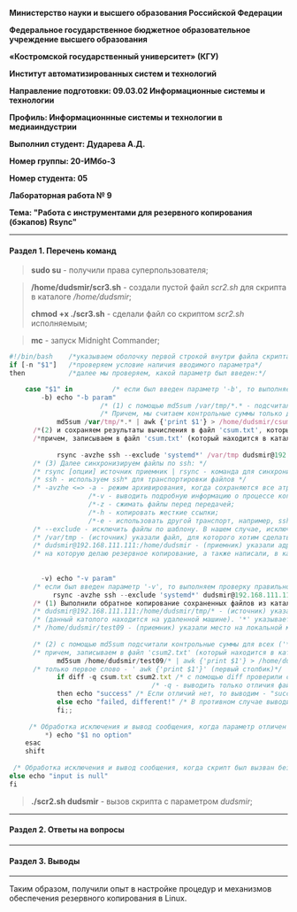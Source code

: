 **Министерство науки и высшего образования Российской Федерации**

**Федеральное государственное бюджетное образовательное учреждение высшего образования**

**«Костромской государственный университет» (КГУ)**

**Институт автоматизированных систем и технологий**

**Направление подготовки: 09.03.02 Информационные системы и технологии**

**Профиль: Информационнные системы и технологии в медиаиндустрии**

**Выполнил студент: Дударева А.Д.**

**Номер группы: 20-ИМбо-3**

**Номер студента: 05**

**Лабораторная работа № 9** 

**Тема: "Работа с инструментами для резервного копирования (бэкапов) Rsync"**

-----
#### Раздел 1. Перечень команд
> **sudo su** - получили права суперпользователя;

> **/home/dudsmir/scr3.sh** - создали пустой файл *scr2.sh* для скрипта в каталоге */home/dudsmir*;
> 
> **chmod +x ./scr3.sh** - сделали файл со скриптом *scr2.sh* исполняемым;

> **mc** - запуск Midnight Commander;

 ```javascript
 #!/bin/bash    /*указываем оболочку первой строкой внутри файла скрипта, которую мы собираемся использовать*/
 if [-n "$1"]   /*проверяем условие наличия вводимого параметра*/
 then           /*далее мы проверяем, какой параметр был введен:*/
 
	 case "$1" in          /* если был введен параметр '-b', то выполняем резервное копирование каталога '/var/tmp': */
		 -b) echo "-b param"  
                        /* (1) с помощью md5sum /var/tmp/*.* - подсчитали контрольную сумму для файлов, хранящихся в каталоге '/var/tmp' */
                        /* Причем, мы считаем контрольные суммы только для файлов вида '*.*', таким образом, исключая подкатологи */
		     md5sum /var/tmp/*.* | awk {'print $1'} > /home/dudsmir/csum.txt 
       /*(2) и сохраняем результаты вычисления в файл 'csum.txt', который находится в катологе '/home/dudsmir',*/ 
       /*причем, записываем в файл 'csum.txt' (который находится в каталоге '/home/dudsmir') только первое слово - ' awk {'print $1'}' (первый столбик)*/
       
		     rsync -avzhe ssh --exclude 'systemd*' /var/tmp dudsmir@192.168.111.111:/home/dudsmir;; 
       /* (3) Далее синхронизируем файлы по ssh: */
       /* rsync [опции] источник приемник | rsync - команда для синхронизации файлов, катологов с локального ПК на удаленный и наоборот */
       /* ssh - используем ssh* для транспортировки файлов */
       /* -avzhe <=> -a - режим архивирования, когда сохраняются все атрибуты оригинальных файлов; */
                     /*-v - выводить подробную информацию о процессе копирования; */
                     /*-z - сжимать файлы перед передачей;                */
                     /*-h - копировать жесткие ссылки;                    */
                     /*-e - использовать другой транспорт, например, ssh; */
       /* --exclude - исключить файлы по шаблону. В нашем случае, исключить все файлы, которые начинаются с 'systemd*' */
       /* /var/tmp - (источник) указали файл, для которого хотим сделать резервную копию на удаленной машине; */
       /* dudsmir@192.168.111.111:/home/dudsmir - (приемник) указали адрес удаленной машины, */
       /* на которую делаю резервное копирование, а также написали, в какое место поместим резервную копию каталога '/var/tmp' */
      
      
		 -v) echo "-v param"  
       /* если был введен параметр '-v', то выполняем проверку правильности скопированных данных: */
 		    rsync -avzhe ssh --exclude 'systemd*' dudsmir@192.168.111.111:/home/dudsmir/tmp/* /home/dudsmir/test09
       /* (1) Выполнили обратное копирование сохраненных файлов из каталога для резервных копий с удаленной машины в промежуточный каталог для проверки: */
       /* dudsmir@192.168.111.111:/home/dudsmir/tmp/* - (источник) указали каталог, для которого хотим сделать резервную копию */
       /* (данный католого находится на удаленной машине). '*' указывает на то, что копируем все файлы из каталога */
       /* /home/dudsmir/test09 - (приемник) указали место на локальной машине, куда хотим поместить резервную копию.*/     
       
       /* (2) с помощью md5sum подсчитали контрольные суммы для всех ('*') файлов, находящиеся в каталоге '/home/dudsmir', */
       /* причем, записываем в файл 'csum2.txt' (который находится в каталоге '/home/dudsmir') */
		     md5sum /home/dudsmir/test09/* | awk {'print $1'} > /home/dudsmir/csum2.txt 
       /* только первое слово - ' awk {'print $1'}' (первый столбик)*/
		     if diff -q csum.txt csum2.txt /* с помощью diff проверили совпадение записей в файлах 'csum.txt' и 'csum2.txt' */
                                     /* -q - выводить только отличия файлов. */
		     then echo "success" /* Если отличий нет, то выводим - "success" */
		     else echo "failed, different!" /* В противном случае выводим - "failed, different!" */
		     fi;;
      
      /* Обработка исключения и вывод сообщения, когда параметр отличен от '-b' и '-v'*/
		  *) echo "$1 no option" 
	 esac
	 shift
  
  /* Обработка исключения и вывод сообщения, когда скрипт был вызван без параметра */
 else echo "input is null" 
 fi
 
  ```

> **./scr2.sh dudsmir** - вызов скрипта с параметром *dudsmir*;

-----
#### Раздел 2. Ответы на вопросы
-----
#### Раздел 3. Выводы
-----

Таким образом, получили опыт в настройке процедур и механизмов обеспечения резервного копирования в
Linux. 

